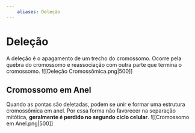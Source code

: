 ```yaml
---
	aliases: Deleção
---
```

# Deleção
A deleção é o apagamento de um trecho do cromossomo. Ocorre pela quebra do cromossomo e reassociação com outra parte que termina o cromossomo.
![[Deleção Cromossômica.png|500]]

## Cromossomo em Anel
Quando as pontas são deletadas, podem se unir e formar uma estrutura cromossômica em anel. Por essa forma não favorecer na separação mitótica, **geralmente é perdido no segundo ciclo celular**.
![[Cromossomo em Anel.png|500]]